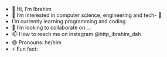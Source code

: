 - 👋 Hi, I’m Ibrahim
- 👀 I’m interested in computer science, engineering and tech- 🌱
- I’m currently learning programming and coding
- 💞️ I’m looking to collaborate on ...
- 📫 How to reach me on instagram @http_ibrahim_dah
- 😄 Pronouns: he/him
- ⚡ Fun fact: 

<!---
Ibrahim-prog33/Ibrahim-prog33 is a ✨ special ✨ repository because its `README.md` (this file) appears on your GitHub profile.
You can click the Preview link to take a look at your changes.
--->
